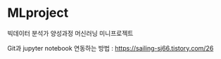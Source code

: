 # MLproject
빅데이터 분석가 양성과정 머신러닝 미니프로젝트

Git과 jupyter notebook 연동하는 방법 : https://sailing-sj66.tistory.com/26
